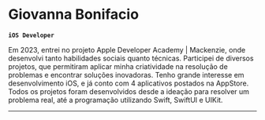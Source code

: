 # Giovanna Bonifacio 

**`iOS Developer`** 

Em 2023, entrei no projeto Apple Developer Academy | Mackenzie, onde desenvolvi tanto habilidades sociais quanto técnicas. Participei de diversos projetos, que permitiram aplicar minha criatividade na resolução de problemas e encontrar soluções inovadoras. Tenho grande interesse em desenvolvimento iOS, e já conto com 4 aplicativos postados na AppStore. Todos os projetos foram desenvolvidos desde a ideação para resolver um problema real, até a programação utilizando Swift, SwiftUI e UIKit. 

---




<!--
**gibonifacio/gibonifacio** is a ✨ _special_ ✨ repository because its `README.md` (this file) appears on your GitHub profile.

Here are some ideas to get you started:

- 🔭 I’m currently working on ...
- 🌱 I’m currently learning ...
- 👯 I’m looking to collaborate on ...
- 🤔 I’m looking for help with ...
- 💬 Ask me about ...
- 📫 How to reach me: ...
- 😄 Pronouns: ...
- ⚡ Fun fact: ...
-->

